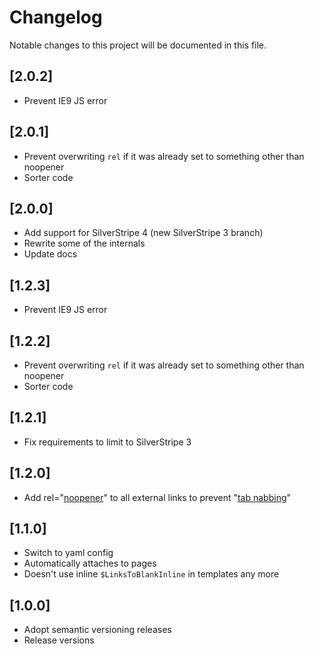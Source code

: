 # Changelog

Notable changes to this project will be documented in this file.

## [2.0.2]
- Prevent IE9 JS error

## [2.0.1]
- Prevent overwriting `rel` if it was already set to something other than noopener
- Sorter code

## [2.0.0]
- Add support for SilverStripe 4 (new SilverStripe 3 branch)
- Rewrite some of the internals
- Update docs

## [1.2.3]
- Prevent IE9 JS error

## [1.2.2]
- Prevent overwriting `rel` if it was already set to something other than noopener
- Sorter code

## [1.2.1]
- Fix requirements to limit to SilverStripe 3

## [1.2.0]
- Add rel="[noopener](https://mathiasbynens.github.io/rel-noopener/)" to all external links to prevent "[tab nabbing](http://www.azarask.in/blog/post/a-new-type-of-phishing-attack/)"

## [1.1.0]
- Switch to yaml config
- Automatically attaches to pages
- Doesn't use inline `$LinksToBlankInline` in templates any more

## [1.0.0]
- Adopt semantic versioning releases
- Release versions
